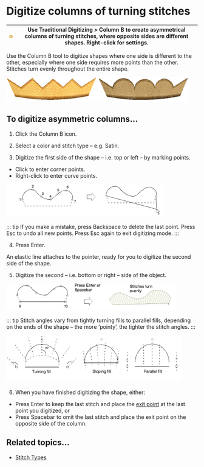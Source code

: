 # Digitize columns of turning stitches

| ![InputB.png](assets/InputB.png) | Use Traditional Digitizing > Column B to create asymmetrical columns of turning stitches, where opposite sides are different shapes. Right-click for settings. |
| -------------------------------- | -------------------------------------------------------------------------------------------------------------------------------------------------------------- |

Use the Column B tool to digitize shapes where one side is different to the other, especially where one side requires more points than the other. Stitches turn evenly throughout the entire shape.

![input00113.png](assets/input00113.png)

## To digitize asymmetric columns...

1. Click the Column B icon.

2. Select a color and stitch type – e.g. Satin.

3. Digitize the first side of the shape – i.e. top or left – by marking points.

- Click to enter corner points.
- Right-click to enter curve points.

![input00114.png](assets/input00114.png)

::: tip
If you make a mistake, press Backspace to delete the last point. Press Esc to undo all new points. Press Esc again to exit digitizing mode.
:::

4. Press Enter.

An elastic line attaches to the pointer, ready for you to digitize the second side of the shape.

5. Digitize the second – i.e. bottom or right – side of the object.

![InputBDigitizing.png](assets/InputBDigitizing.png)

::: tip
Stitch angles vary from tightly turning fills to parallel fills, depending on the ends of the shape – the more ‘pointy’, the tighter the stitch angles.
:::

![input00119.png](assets/input00119.png)

6. When you have finished digitizing the shape, either:

- Press Enter to keep the last stitch and place the [exit point](../../glossary/glossary#exit-point) at the last point you digitized, or
- Press Spacebar to omit the last stitch and place the exit point on the opposite side of the column.

## Related topics...

- [Stitch Types](../stitches/Stitch_Types)
